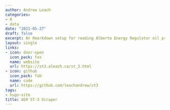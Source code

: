 ```yaml
---
author: Andrew Leach
categories:
- R
- data
date: "2021-05-27"
draft: false
excerpt: An Rmarkdown setup for reading Alberta Energy Regulator oil production data
layout: single
links:
- icon: door-open
  icon_pack: fas
  name: website
  url: https://st3.aleach.ca/st_3.html
- icon: github
  icon_pack: fab
  name: code
  url: https://github.com/leachandrew/st3
tags:
- hugo-site
title: AER ST-3 Scraper
---
```

